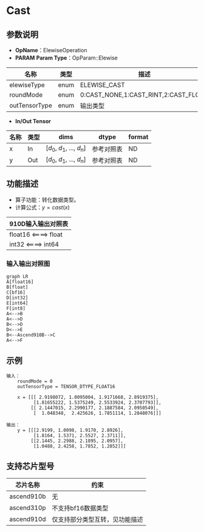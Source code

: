 # Cast
## 参数说明
- **OpName**：ElewiseOperation
- **PARAM**
**Param Type**：OpParam::Elewise

| 名称          | 类型 | 描述                                 |
| ------------- | ---- | ------------------------------------ |
| elewiseType   | enum | ELEWISE_CAST                         |
| roundMode     | enum | 0:CAST_NONE,1:CAST_RINT,2:CAST_FLOOR |
| outTensorType | enum | 输出类型                             |
- **In/Out Tensor**

| 名称 | 类型 | dims                       | dtype      | format |
| ---- | ---- | -------------------------- | ---------- | ------ |
| x    | In   | [$d_0$, $d_1$, ..., $d_n$] | 参考对照表 | ND     |
| y    | Out  | [$d_0$, $d_1$, ..., $d_n$] | 参考对照表 | ND     |

## 功能描述
- 算子功能：转化数据类型。
- 计算公式：$y=cast(x)$

|910D输入输出对照表|
| --------------- |
|float16 <====> float|
|int32 <====> int64|

### 输入输出对照图
```mermaid
graph LR
A[float16]
B[float]
C[bf16]
D[int32]
E[int64]
F[int8]
A<-->B
A<-->D
B<-->D
D<-->E
B<--Ascend910B-->C
A<-->F
```
## 示例
```
输入：
	roundMode = 0
	outTensorType = TENSOR_DTYPE_FLOAT16
	
	x = [[[ 2.9198072, 1.0095004, 1.9171668, 2.8919375],
		  [1.81655222, 1.5375249, 2.5533924, 2.3707793]],
		 [[ 2.1447015, 2.2990177, 2.1887584, 2.0950549],
		  [  1.048348,  2.425626, 1.7851114, 1.2848076]]]

输出：
	y = [[[2.9199, 1.0098, 1.9170, 2.8926],
		  [1.8164, 1.5371, 2.5527, 2.3711]],
		 [[2.1445, 2.2988, 2.1895, 2.0957],
		  [1.0488, 2.4258, 1.7852, 1.2852]]]

```

## 支持芯片型号

| 芯片名称   | 约束               |
| ---------- | ------------------ |
| ascend910b | 无                 |
| ascend310p | 不支持bf16数据类型 |
| ascend910d | 仅支持部分类型互转，见功能描述 |
